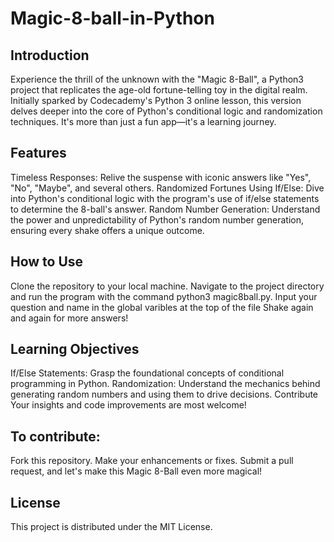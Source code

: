 # Magic-8-ball-in-Python

## Introduction
Experience the thrill of the unknown with the "Magic 8-Ball", a Python3 project that replicates the age-old fortune-telling toy in the digital realm. Initially sparked by Codecademy's Python 3 online lesson, this version delves deeper into the core of Python's conditional logic and randomization techniques. It's more than just a fun app—it's a learning journey.

## Features
Timeless Responses: Relive the suspense with iconic answers like "Yes", "No", "Maybe", and several others.
Randomized Fortunes Using If/Else: Dive into Python's conditional logic with the program's use of if/else statements to determine the 8-ball's answer.
Random Number Generation: Understand the power and unpredictability of Python's random number generation, ensuring every shake offers a unique outcome.

## How to Use
Clone the repository to your local machine.
Navigate to the project directory and run the program with the command python3 magic8ball.py.
Input your question and name in the global varibles at the top of the file
Shake again and again for more answers!

## Learning Objectives
If/Else Statements: Grasp the foundational concepts of conditional programming in Python.
Randomization: Understand the mechanics behind generating random numbers and using them to drive decisions.
Contribute
Your insights and code improvements are most welcome! 

## To contribute:
Fork this repository.
Make your enhancements or fixes.
Submit a pull request, and let's make this Magic 8-Ball even more magical!

## License
This project is distributed under the MIT License.